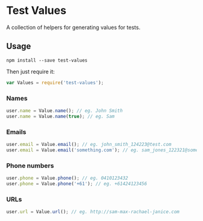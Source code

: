 # Test Values

A collection of helpers for generating values for tests.


## Usage

`npm install --save test-values`

Then just require it:

```javascript
var Values = require('test-values');
```


### Names

```javascript
user.name = Value.name(); // eg. John Smith
user.name = Value.name(true); // eg. Sam
```


### Emails

```javascript
user.email = Value.email(); // eg. john_smith_124223@test.com
user.email = Value.email('something.com'); // eg. sam_jones_122321@something.com
```


### Phone numbers

```javascript
user.phone = Value.phone(); // eg. 0410123432
user.phone = Value.phone('+61'); // eg. +61424123456
```


### URLs

```javascript
user.url = Value.url(); // eg. http://sam-max-rachael-janice.com
```